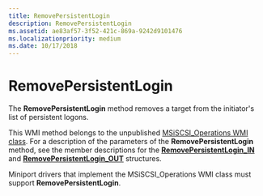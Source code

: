 ```yaml
---
title: RemovePersistentLogin
description: RemovePersistentLogin
ms.assetid: ae83af57-3f52-421c-869a-9242d9101476
ms.localizationpriority: medium
ms.date: 10/17/2018
---
```


# RemovePersistentLogin


The **RemovePersistentLogin** method removes a target from the initiator's list of persistent logons.

This WMI method belongs to the unpublished [MSiSCSI\_Operations WMI class](msiscsi-operations-wmi-class.md). For a description of the parameters of the **RemovePersistentLogin** method, see the member descriptions for the [**RemovePersistentLogin\_IN**](https://docs.microsoft.com/windows-hardware/drivers/ddi/content/iscsiop/ns-iscsiop-_removepersistentlogin_in) and [**RemovePersistentLogin\_OUT**](https://docs.microsoft.com/windows-hardware/drivers/ddi/content/iscsiop/ns-iscsiop-_removepersistentlogin_out) structures.

Miniport drivers that implement the MSiSCSI\_Operations WMI class must support **RemovePersistentLogin**.

 

 





